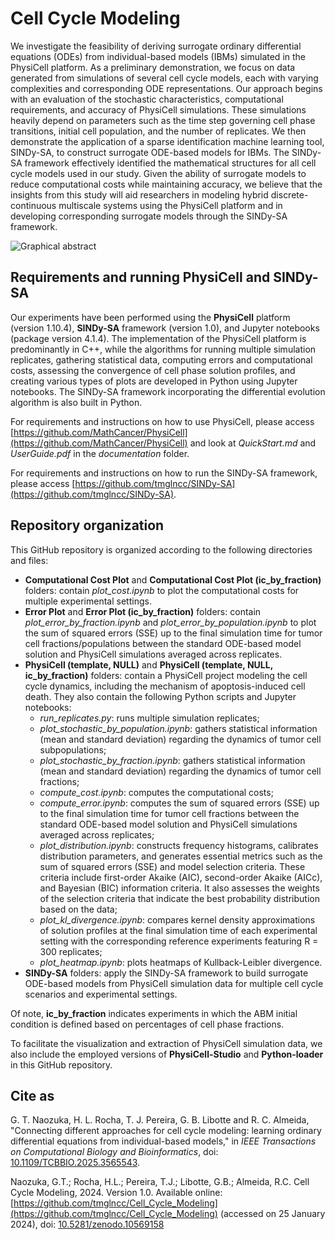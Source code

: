 # Cell Cycle Modeling

We investigate the feasibility of deriving surrogate ordinary differential equations (ODEs)  from individual-based models (IBMs) simulated in the PhysiCell platform. As a preliminary demonstration, we focus on data generated from simulations of several cell cycle models, each with varying complexities and corresponding ODE representations. Our approach begins with an evaluation of the stochastic characteristics, computational requirements, and accuracy of PhysiCell simulations. These simulations heavily depend on parameters such as the time step governing cell phase transitions, initial cell population, and the number of replicates. We then demonstrate the application of a sparse identification machine learning tool, SINDy-SA, to construct surrogate ODE-based models for IBMs. The SINDy-SA framework effectively identified the mathematical structures for all cell cycle models used in our study. Given the ability of surrogate models to reduce computational costs while maintaining accuracy, we believe that the insights from this study will aid researchers in modeling hybrid discrete-continuous multiscale systems using the PhysiCell platform and in developing corresponding surrogate models through the SINDy-SA framework.

![Graphical abstract](https://drive.google.com/uc?export=view&id=1XW2vh6OuLil_fONrHP1b_4zxib3PKBPO)

## Requirements and running PhysiCell and SINDy-SA

Our experiments have been performed using the **PhysiCell** platform (version 1.10.4), **SINDy-SA** framework (version 1.0), and Jupyter notebooks (package version 4.1.4). The implementation of the PhysiCell platform is predominantly in C++, while the algorithms for running multiple simulation replicates, gathering statistical data, computing errors and computational costs, assessing the convergence of cell phase solution profiles, and creating various types of plots are developed in Python using Jupyter notebooks. The SINDy-SA framework incorporating the differential evolution algorithm is also built in Python.

For requirements and instructions on how to use PhysiCell, please access [https://github.com/MathCancer/PhysiCell](https://github.com/MathCancer/PhysiCell) and look at _QuickStart.md_ and _UserGuide.pdf_ in the _documentation_ folder.

For requirements and instructions on how to run the SINDy-SA framework, please access [https://github.com/tmglncc/SINDy-SA](https://github.com/tmglncc/SINDy-SA).

## Repository organization

This GitHub repository is organized according to the following directories and files:

- **Computational Cost Plot** and **Computational Cost Plot (ic_by_fraction)** folders: contain _plot_cost.ipynb_ to plot the computational costs for multiple experimental settings.
- **Error Plot** and **Error Plot (ic_by_fraction)** folders: contain _plot_error_by_fraction.ipynb_ and _plot_error_by_population.ipynb_ to plot the sum of squared errors (SSE) up to the final simulation time for tumor cell fractions/populations between the standard ODE-based model solution and PhysiCell simulations averaged across replicates.
- **PhysiCell (template, NULL)** and **PhysiCell (template, NULL, ic_by_fraction)** folders: contain a PhysiCell project modeling the cell cycle dynamics, including the mechanism of apoptosis-induced cell death. They also contain the following Python scripts and Jupyter notebooks:
  - _run_replicates.py_: runs multiple simulation replicates;
  - _plot_stochastic_by_population.ipynb_: gathers statistical information (mean and standard deviation) regarding the dynamics of tumor cell subpopulations;
  - _plot_stochastic_by_fraction.ipynb_: gathers statistical information (mean and standard deviation) regarding the dynamics of tumor cell fractions;
  - _compute_cost.ipynb_: computes the computational costs;
  - _compute_error.ipynb_: computes the sum of squared errors (SSE) up to the final simulation time for tumor cell fractions between the standard ODE-based model solution and PhysiCell simulations averaged across replicates;
  - _plot_distribution.ipynb_: constructs frequency histograms, calibrates distribution parameters, and generates essential metrics such as the sum of squared errors (SSE) and model selection criteria. These criteria include first-order Akaike (AIC), second-order Akaike (AICc), and Bayesian (BIC) information criteria. It also assesses the weights of the selection criteria that indicate the best probability distribution based on the data;
  - _plot_kl_divergence.ipynb_: compares kernel density approximations of solution profiles at the final simulation time of each experimental setting with the corresponding reference experiments featuring R = 300 replicates;
  - _plot_heatmap.ipynb_: plots heatmaps of Kullback-Leibler divergence.
- **SINDy-SA** folders: apply the SINDy-SA framework to build surrogate ODE-based models from PhysiCell simulation data for multiple cell cycle scenarios and experimental settings.

Of note, **ic_by_fraction** indicates experiments in which the ABM initial condition is defined based on percentages of cell phase fractions.

To facilitate the visualization and extraction of PhysiCell simulation data, we also include the employed versions of **PhysiCell-Studio** and **Python-loader** in this GitHub repository.

## Cite as

G. T. Naozuka, H. L. Rocha, T. J. Pereira, G. B. Libotte and R. C. Almeida, "Connecting different approaches for cell cycle modeling: learning ordinary differential equations from individual-based models," in _IEEE Transactions on Computational Biology and Bioinformatics_, doi: [10.1109/TCBBIO.2025.3565543](https://doi.org/10.1109/TCBBIO.2025.3565543).

Naozuka, G.T.; Rocha, H.L.; Pereira, T.J.; Libotte, G.B.; Almeida, R.C. Cell Cycle Modeling, 2024. Version 1.0. Available online: [https://github.com/tmglncc/Cell_Cycle_Modeling](https://github.com/tmglncc/Cell_Cycle_Modeling) (accessed on 25 January 2024), doi: [10.5281/zenodo.10569158](https://zenodo.org/doi/10.5281/zenodo.10569158)
